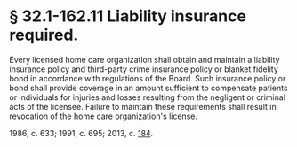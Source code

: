 # § 32.1-162.11 Liability insurance required.

<p>Every licensed home care organization shall obtain and maintain a liability insurance policy and third-party crime insurance policy or blanket fidelity bond in accordance with regulations of the Board. Such insurance policy or bond shall provide coverage in an amount sufficient to compensate patients or individuals for injuries and losses resulting from the negligent or criminal acts of the licensee. Failure to maintain these requirements shall result in revocation of the home care organization's license.</p><p>1986, c. 633; 1991, c. 695; 2013, c. <a href='http://lis.virginia.gov/cgi-bin/legp604.exe?131+ful+CHAP0184'>184</a>.</p>
